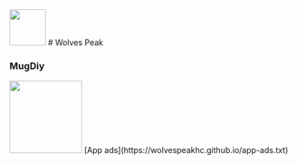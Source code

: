 <img src="https://wolvespeakhc.github.io/logo_WolvesPeak_black.png" width="64" height="64">
# Wolves Peak


### MugDiy 
<img src="https://wolvespeakhc.github.io/Icon.png" width="128" height="128">
[App ads](https://wolvespeakhc.github.io/app-ads.txt)
